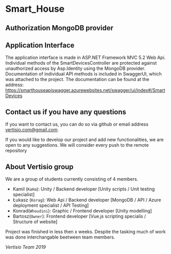 # Smart_House

## Authorization MongoDB provider

## Application Interface

The application interface is made in ASP.NET Framework MVC 5.2 Web Api. Individual methods of the SmartDevicesController are protected against unauthorized access by Asp.Identity using the MongoDB provider. Documentation of individual API methods is included in SwaggerUI, which was attached to the project. The documentation can be found at the address: 
https://smarthouseapiswagger.azurewebsites.net/swagger/ui/index#/SmartDevices

## Contact us if you have any questions

If you want to contact us, you can do so via github or email address vertisio.com@gmail.com.

If you would like to develop our project and add new functionalities, we are open to any suggestions. We will consider every push to the remote repository

## About Vertisio group

We are a group of students currently consisting of 4 members. 


+ Kamil (`KaHa`): Unity / Backend developer [Unity scripts / Unit testing specialist]
+ Łukasz (`Korag`): Web Api / Backend developer [MongoDB / API / Azure deployment specialist / API Testing]
+ Konrad(`Whoudini`): Graphic / Frontend developer [Unity modelling]
+ Bartosz(`Owner`): Frontend developer [Vue.js scripting specialis / Structure of website]

Project was finished in less then x weeks. Despite the tasking much of work was done interchangable beetween team members.

_Vertisio Team 2019_
